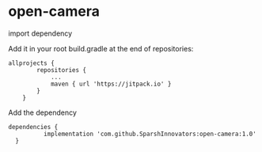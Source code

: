 # open-camera

import dependency

Add it in your root build.gradle at the end of repositories:
```
allprojects {
		repositories {
			...
			maven { url 'https://jitpack.io' }
		}
	}
```
  
  Add the dependency
  ```
  dependencies {
	        implementation 'com.github.SparshInnovators:open-camera:1.0'
	}
```
